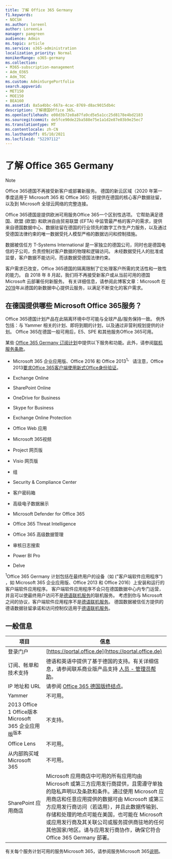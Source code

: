 ```yaml
---
title: 了解 Office 365 Germany
f1.keywords:
- NOCSH
ms.author: loreenl
author: LoreenLa
manager: pamgreen
audience: Admin
ms.topic: article
ms.service: o365-administration
localization_priority: Normal
monikerRange: o365-germany
ms.collection:
- M365-subscription-management
- Adm_O365
- Adm_TOC
ms.custom: AdminSurgePortfolio
search.appverid:
- MET150
- MOE150
- BEA160
ms.assetid: 8a5a4bbc-667a-4cac-8769-d8ac9015db4c
description: 了解德国Office 365。
ms.openlocfilehash: e08d3b72e8a87fa9cd5e5a1cc25d8178e4bd2183
ms.sourcegitcommit: de5fce90de22ba588e75e1a1d2e87e03b9e25ec7
ms.translationtype: MT
ms.contentlocale: zh-CN
ms.lasthandoff: 05/10/2021
ms.locfileid: "52297112"
---
```

# <a name="learn-about-office-365-germany"></a>了解 Office 365 Germany

> [!NOTE]
> Office 365德国不再接受新客户或部署新服务。 德国的新云区域（2020 年第一季度适用于 Microsoft 365 和 Office 365）将提供在德国的核心客户数据驻留，以及到 Microsoft 全球云网络的完整连接。

Office 365德国是提供欧洲可用服务Office 365一个区别性选项。 它帮助满足德国、欧盟 (欧盟) 和欧洲自由贸易联盟 (EFTA) 中监管最严格的客户的需求，提供来自德国数据中心、数据驻留在德国的行业领先的数字工作生产力服务，以及通过受德国法律约束的唯一数据受托人模型严格的数据访问和控制措施。
  
数据被信任方 T-Systems International 是一家独立的德国公司，同时也是德国电信的子公司，负责控制对客户数据的物理和逻辑访问。 未经数据受托人的批准或监督，客户数据不能访问，而该数据受德国法律约束。
  
客户需求已改变，Office 365德国的隔离限制了它处理客户所需的灵活性和一致性的能力。 自 2018 年 8 月起，我们将不再接受新客户或从当前可用的德国 Microsoft 云部署任何新服务。 有关详细信息，请参阅此博客文章：Microsoft 在 [2019](https://go.microsoft.com/fwlink/p/?linkid=839016)年从德国的新数据中心提供云服务，以满足不断变化的客户需求。
  
## <a name="which-microsoft-online-services-are-available-in-office-365-germany"></a>在德国提供哪些 Microsoft Office 365服务？

Office 365德国计划产品在此隔离环境中尽可能与全球产品/服务保持一致。 例外包括：与 Yammer 相关的计划、即将到期的计划，以及通过非营利规划提供的计划。 Office 365在德国一般可用后，E5、SPE 和其他服务Office 365可用。 
  
某些 [Office 365 Germany 订阅计划](https://go.microsoft.com/fwlink/p/?linkid=839016)中提供以下服务和功能。此外，请参阅[联机服务条款](https://microsoftvolumelicensing.com/DocumentSearch.aspx?Mode=3&amp;DocumentTypeId=46)。
  
- Microsoft 365 企业应用版、Office 2016 和 Office 2013<sup>1。</sup> 请注意，Office 2013[要求Office 365客户端使用新式Office身份验证](../../enterprise/modern-auth-for-office-2013-and-2016.md)。
    
- Exchange Online
    
- SharePoint Online
    
- OneDrive for Business
    
- Skype for Business
    
- Exchange Online Protection
    
- Office Web 应用
    
- Microsoft 365视频
    
- Project 网页版
    
- Visio 网页版
    
- 组
    
- Security &amp; Compliance Center
    
- 客户密码箱
    
- 高级电子数据展示
    
- Microsoft Defender for Office 365
    
- Office 365 Threat Intelligence
    
- Office 365 高级数据管理
    
- 审核日志搜索
    
- Power BI Pro
    
- Delve
    
<sup>1</sup>Office 365 Germany 计划包括在最终用户的设备（如 ("客户端软件应用程序") ，如 Microsoft 365 企业应用版、Office 2013 和 Office 2016）上安装和运行的客户端软件应用程序。 客户端软件应用程序不会只在德国数据中心内专门运营，并且可以使最终用户访问不是[德语联机服务](https://microsoftvolumelicensing.com/DocumentSearch.aspx?Mode=3&amp;DocumentTypeId=58)的联机服务。 考虑到你与 Microsoft 之间的协议，客户端软件应用程序不是[德语联机服务](https://microsoftvolumelicensing.com/DocumentSearch.aspx?Mode=3&amp;DocumentTypeId=58)。 德国数据被信任方提供的德语数据驻留承诺和访问控制仅适用于[德语联机服务](https://microsoftvolumelicensing.com/DocumentSearch.aspx?Mode=3&amp;DocumentTypeId=58)。
  
## <a name="general-information"></a>一般信息

|项目|信息|
|-----|-----|
|登录门户  <br/> |[https://portal.office.de](https://portal.office.de)  <br/> |
|订阅、帐单和技术支持  <br/> |德语和英语中提供了基于德国的支持。有关详细信息，请参阅联系商业版产品支持 [人员 - 管理员帮助](../../business-video/get-help-support.md)。  <br/> |
|IP 地址和 URL  <br/> |请参阅 [Office 365 德国版终结点](../../enterprise/microsoft-365-germany-endpoints.md)。  <br/> |
|Yammer  <br/> |不可用。  <br/> |
|2013 Office 1 Office版本Microsoft 365 企业应用版<sup>版本</sup> <br/> |不支持。  <br/> |
|Office Lens  <br/> |不可用。  <br/> |
|从内部购买域Microsoft 365  <br/> |不可用。  <br/> |
|SharePoint 应用商店  <br/> |Microsoft 应用商店中可用的所有应用均由 Microsoft 或第三方应用发行商提供，且需遵守单独的隐私声明以及条款和条件。通过使用 Microsoft 应用商店和任意应用提供的数据可由 Microsoft 或第三方应用发行商访问（若适用），并且此数据传输到、存储和处理的地点可能在美国，也可能在 Microsoft 或应用发行商及其关联公司或服务提供商驻地的任何其他国家/地区。请与应用发行商协作，确保它符合 Office 365 Germany 部署。  <br/> |
   
有关每个服务计划可用的服务Microsoft 365，请参阅服务Microsoft 365[说明](/office365/servicedescriptions/office-365-platform-service-description/office-365-platform-service-description)。